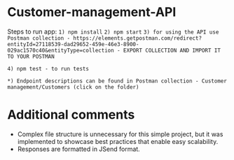 # Customer-management-API

Steps to run app:
`1) npm install`
`2) npm start`
`3) for using the API use Postman collection - https://elements.getpostman.com/redirect?entityId=27118539-dad29652-459e-46e3-8900-029ac1570c40&entityType=collection - EXPORT COLLECTION AND IMPORT IT TO YOUR POSTMAN`

`4) npm test - to run tests`

`*) Endpoint descriptions can be found in Postman collection - Customer management/Customers (click on the folder)`

# Additional comments

- Complex file structure is unnecessary for this simple project, but it was implemented to showcase best practices that enable easy scalability.
- Responses are formatted in JSend format.
